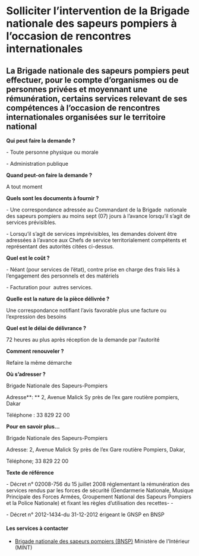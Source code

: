 # Solliciter l’intervention de la Brigade nationale des sapeurs pompiers à l’occasion de rencontres internationales

La Brigade nationale des sapeurs pompiers peut effectuer, pour le compte d’organismes ou de personnes privées et moyennant une rémunération, certains services relevant de ses compétences à l’occasion de rencontres internationales organisées sur le territoire national
---------------------------------------------------------------------------------------------------------------------------------------------------------------------------------------------------------------------------------------------------------------------------

**Qui peut faire la demande ?**

\- Toute personne physique ou morale

\- Administration publique

**Quand peut-on faire la demande ?**

A tout moment

**Quels sont les documents à fournir ?**

\- Une correspondance adressée au Commandant de la Brigade  nationale des sapeurs pompiers au moins sept (07) jours à l’avance lorsqu’il s’agit de services prévisibles.

\- Lorsqu’il s’agit de services imprévisibles, les demandes doivent être adressées à l’avance aux Chefs de service territorialement compétents et représentant des autorités citées ci-dessus.

**Quel est le coût ?**

\- Néant (pour services de l’état), contre prise en charge des frais liés à l’engagement des personnels et des matériels

\- Facturation pour  autres services.

**Quelle est la nature de la pièce délivrée ?**

Une correspondance notifiant l’avis favorable plus une facture ou l’expression des besoins

**Quel est le délai de délivrance ?**

72 heures au plus après réception de la demande par l’autorité

**Comment renouveler ?**

Refaire la même démarche

**Où s’adresser ?**

Brigade Nationale des Sapeurs-Pompiers

Adresse**: ** 2, Avenue Malick Sy près de l’ex gare routière pompiers, Dakar

Téléphone : 33 829 22 00

**Pour en savoir plus…**

Brigade Nationale des Sapeurs-Pompiers

Adresse: 2, Avenue Malick Sy près de l’ex Gare routière Pompiers, Dakar,

Téléphone; 33 829 22 00

**Texte de référence**

\- Décret n° 02008-756 du 15 juillet 2008 réglementant la rémunération des services rendus par les forces de sécurité (Gendarmerie Nationale, Musique Principale des Forces Armées, Groupement National des Sapeurs Pompiers et la Police Nationale) et fixant les règles d’utilisation des recettes- -

\- Décret n° 2012-1434-du 31-12-2012 érigeant le G[](../../../services/.md)NSP en BNSP

#### Les services à contacter

*   [Brigade nationale des sapeurs pompiers (BNSP)](../../../services/brigade-nationale-des-sapeurs-pompiers-bnsp.md) Ministère de l'Intérieur (MINT)